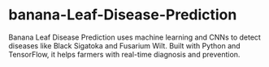 # banana-Leaf-Disease-Prediction
Banana Leaf Disease Prediction uses machine learning and CNNs to detect diseases like Black Sigatoka and Fusarium Wilt. Built with Python and TensorFlow, it helps farmers with real-time diagnosis and prevention.
